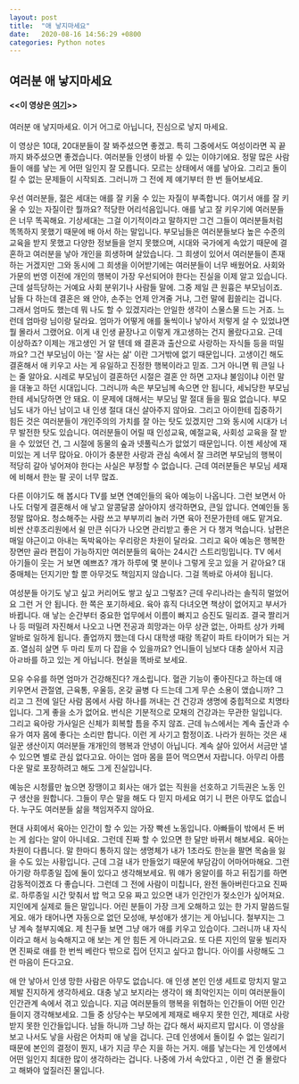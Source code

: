 ```yaml
---
layout: post
title:  "애 낳지마세요"
date:   2020-08-16 14:56:29 +0800
categories: Python notes
---
```


## 여러분 애 낳지마세요 

#### <<이 영상은 [여기](https://weibo.com/5668345437/Jb9aRnlvE?type=comment#_rnd1594867115532)>>

여러분 애 낳지마세요. 이거 어그로 아닙니다, 진심으로 낳지 마세요. 

이 영상은 10대, 20대분들이 잘 봐주셨으면 좋겠고. 특히 그중에서도 여성이라면 꼭 끝까지 봐주셨으면 좋겠습니다. 여러분들 인생이 바뀔 수 있는 이야기에요. 정말 많은 사람들이 애를 낳는 게 어떤 일인지 잘 모릅니다. 모르는 상태에서 애를 낳아요. 그리고 돌이킬 수 없는 문제들이 시작되죠. 그러니까 그 전에 제 얘기부터 한 번 들어보세요. 

우선 여러분들, 젊은 세대는 애를 잘 키울 수 있는 자질이 부족합니다. 여기서 애를 잘 키울 수 있는 자질이란 뭘까요? 적당한 어리석음입니다. 애를 낳고 잘 키우기에 여러분들은 너무 똑꼭해요. 기상세대는 그걸 이기적이라고 말하지만 그건 그들이 여러분들처럼 똑똑하지 못했기 때문에 배 아서 하는 말입니다. 부모님들은 여러분들보다 높은 수준의 교육을 받지 못했고 다양한 정보들을 얻지 못했으며, 시대와 국가에게 속았기 때문에 결혼하고 여러분을 낳아 개인을 희생하며 살았습니다. 그 희생이 있어서 여러분들이 존재하는 거겠지만 그와 동시에 그 희생을 이어받기에는 여러분들이 너무 배웠어요. 사회와 가문의 번영 이전에 개인의 행복이 가장 우선되어야 한다는 진실을 이제 알고 있습니다. 근데 설득당하는 거예요 사회 분위기나 사람들 말에. 그중 제일 큰 원흉은 부모님이죠. 남들 다 하는데 결혼은 왜 안야, 손주는 언제 안겨줄 거냐, 그런 말에 휩쓸리는 겁니다. 그래서 엄마도 했는데 뭐 나도 할 수 있겠지라는 안일한 생각이 스물스물 드는 거죠. 느런데 엄마랑 님이랑 달라요. 엄마가 어떻게 애를 둘씩이나 낳아서 저렇게 살 수 있었냐면 뭘 몰라서 그랬어요. 이게 내 인생 끝장나고 이렇게 개고생하는 건지 몰랐다고요. 근데 이상하죠? 이제는 개고생인 거 알 텐데 왜 결혼과 출산으로 사랑하는 자식들 등을 떠밀까요? 그건 부모님이 아는 '잘 사는 삶' 이란 그거밖에 없기 때문입니다. 고생이긴 해도 결혼해서 애 키우고 사는 게 유일하고 진정한 행복이라고 믿죠. 그거 아니면 뭐 큰일 나는 줄 알아요. 시레로 부모님이 결혼하던 시절은 결혼 안 하면 고자냐 불임이냐 이런 말을 대놓고 하던 시대입니다. 그러니까 속은 부모님께 속으면 안 됩니다, 세뇌당한 부모님한테 세뇌당하면 안 돼요. 이 문제에 대해서는 부모님 말 절대 들을 필요 없습니다. 부모님도 내가 아닌 남이고 내 인생 절대 대신 살아주지 않아요. 그리고 아이한테 집중하기 힘든 것은 여러분들이 개인주의의 가치를 잘 아는 탓도 있겠지만 그와 동시에 시대가 너무 발전한 탓도 있습니다. 여러분들이 어릴 때 인성교육, 예절교육, 사회성 교육을 잘 받을 수 있었던 건, 그 시절에 동물의 숲과 넷풀릭스가 앖었기 때문입니다. 이젠 세상에 재미있는 게 너무 많아요. 아이가 충분한 사랑과 관심 속에서 잘 크려면 부모님의 행복이 적당히 갈아 넣어져야 한다는 사실은 부정할 수 없습니다. 근데 여러분들은 부모님 세재에 비해서 한눈 팔 곳이 너무 많죠.

 다른 이야기도 해 봅시다 TV를 보면 연예인들의 육아 예능이 나옵니다. 그런 보면서 아 나도 더렇게 결혼해서 애 낳고 알콩달콩 살아야지 생각하면요, 큰일 압니다. 연예인들 동 정말 많아요. 청소해주는 사람 쓰고 부부끼리 놀러 가면 육아 전문가한테 애도 맡겨요. 비싼 산후조리원에서 쉴 만큰 쉬다가 나오면 관리받고 좋은 거 다 챙겨 먹습니다. 남편은 매일 야근이고 아내는 독박육아는 우리랑은 차원이 달라요. 그리고 육아 예능은 행복한 장면만 골라 편집이 가능하지만 여러분들의 육아는 24시간 스트리밍밉니다. TV 에서 아기들이 웃는 거 보면 예쁘죠? 걔가 하루에 몇 분이나 그렇게 웃고 있을 거 같아요? 대중매체는 던지기만 할 뿐 아무것도 책임지지 않습니다. 그걸 똑바로 아셔야 됩니다.

 여성분들 아기도 낳고 싶고 커리어도 쌓고 싶고 그렇죠? 근데 우리나라는 솔직히 멀었어요 그런 거 안 됩니다. 한 쪽은 포기하세요. 육아 휴직 다녀오면 책상이 없어지고 부서가 바뀝니다. 애 낳는 순간부터 중요한 업무에서 이름이 빠지고 승진도 밀리죠. 결국 짤리거나 등 떠밀려 자진해서 나오고 나면 전공과 희망과는 아무 상관 없는, 아파트 상가 카페 알바로 일하게 됩니다. 졸업까지 했는데 다시 대학생 때랑 똑같이 파트 타이머가 되는 거죠. 열심히 살면 두 마리 토끼 다 잡을 수 있을까요? 언니들이 님보다 대충 살아서 지금 아ㄹ바를 하고 있는 게 아닙니다. 현실을 똑바로 보세요. 

모유 수유를 하면 엄마가 건강해진다? 개소립니다. 혈관 기능이 좋아진다고 하는데 애 키우면서 관절염, 근육통, 우울등, 온갖 골병 다 드는데 그게 무슨 소용이 앴습니까? 그리고 그 전에 일단 사람 몸에서 사람 하나를 꺼내는 건 건강과 생명에 중힙적으로 치명타입니다. 그게 좋을 소가 없어요. 번식은 기분적으로 모채의 건강과는 무관한 일입니다. 그리고 육아랑 가사일은 신체가 회복할 틈을 주지 않죠. 근데 뉴스에서는 계속 출산과 수유가 여자 몸에 좋다는 소리만 합니다. 이런 게 사기고 함정이죠. 나라가 원하는 것은 새 일꾼 생산이지 여러분들 개개인의 행복과 안녕이 아닙니다. 계속 살아 있어서 서금만 낼 수 있으면 별로 관심 없다고요. 아이는 엄마 몸을 뜯어 먹으면서 자랍니다. 아무리 아름다운 말로 포장하려고 해도 그게 진실입니다. 

예능은 시청률만 높으면 장땡이고 회사는 애가 없는 직원을 선호하고 기득권은 노동 인구 생산을 원합니다. 그들이 무슨 말을 해도 다 믿지 마세요 여기 니 편은 아무도 없습니다. 누구도 여러분들 삶을 책임져주지 않아요. 

현대 사회에서 육아는 인간이 할 수 있는 가장 빡센 노동입니다. 아빠들이 밖에서 돈 버는 게 쉽다는 알이 아니네요. 그런데 진짜 할 수 있으면 한 달만 바뀌서 해보세요. 육아는 차원이 다릅니다. 말 한마디 통하지 않는 생명체가 내가 1초라도 한눈을 팔면 목숨을 잃을 수도 있는 사황입니다. 근데 그걸 내가 만들었기 때문에 부담감이 어마어마해요. 그런 아기랑 하루종일 집에 둘이 있다고 생각해보세요. 뭐 얘가 옹알이를 하고 뒤집기를 하면 감동적이겠죠 다 좋습니다. 그런데 그 전에 사람이 미칩니다, 완전 돌아버린다고요 진짜로. 하루종일 시간 맞춰서 밥 먹고 모유 짜고 있으면 내가 인간인가 젖소인가 싶어져요. 지인에게 실제로 들은 말입니다. 어린 분들이 가장 크게 오해하고 있는 한 가지 말씀드릴게요. 애가 태어나면 자동으로 없던 모성애, 부성애가  생기는 게 아닙니다. 철부지는 그냥 계속 철부지예요. 제 친구들 보면 그냥 애가 애를 키우고 있습이다. 그러니까 내 자식이라고 해서 능숙해지고 애 보는 게 안 힘든 게 아니라고요. 또 다른 지인의 말읗 빌리자면 진짜로 애를 한 번씩 베란다 밖으로 집어 던지고 싶다고 합니다. 아이를 사랑해도 그런 마음이 든다고요. 

애 안 낳아서 인생 망한 사람은 아무도 없습니다. 애 인생 본인 인생 세트로 망치지 말고 제발 진지하게 생각하세요. 대충 낳고 보지라는 생각이 왜 최악인지는 이미 여러분들이  인간관계 속에서 겪고 있습니다. 지금 여러분들의 행복을 위협하는 인간들이 어떤 인간들이지 갱각해보세요. 그들 중 상당수는  부모에게 제재로 배우지 못한 인간, 제대로 사랑받지 못한 인간들입니다. 남들 하니까 그냥 하는 갑다 해서 싸지르지 맙시다. 이 영상을 보고 나서도 낳을 사람은 어차피 애 낳을 겁니다. 근데 인생에서 돌이킬 수 없는 일리기 때문에 본인의 결정이 뭔지, 내가 지금 무슨 지을 하는 거지. 애를 낳는다는 게 인생에서 어떤 일인지 최대한 많이 생각하라는 겁니다. 나중에 가서 속았다고 , 이런 건 줄 몰랐다고 해봐야 엎질러진 물입니다. 


